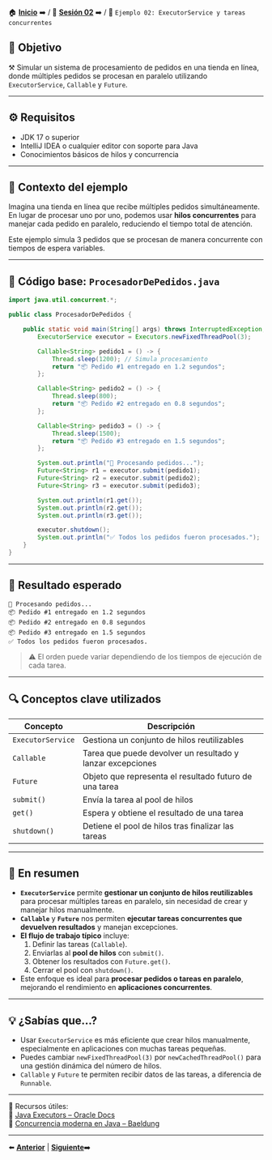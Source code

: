 🏠 [**Inicio**](../../Readme.md) ➡️ / 📖 [**Sesión 02**](../Readme.md) ➡️ / 📝 `Ejemplo 02: ExecutorService y tareas concurrentes`

## 🎯 Objetivo

⚒️ Simular un sistema de procesamiento de pedidos en una tienda en línea, donde múltiples pedidos se procesan en paralelo utilizando `ExecutorService`, `Callable` y `Future`.

---

## ⚙️ Requisitos

- JDK 17 o superior  
- IntelliJ IDEA o cualquier editor con soporte para Java  
- Conocimientos básicos de hilos y concurrencia  

---

## 🧱 Contexto del ejemplo

Imagina una tienda en línea que recibe múltiples pedidos simultáneamente. En lugar de procesar uno por uno, podemos usar **hilos concurrentes** para manejar cada pedido en paralelo, reduciendo el tiempo total de atención.

Este ejemplo simula 3 pedidos que se procesan de manera concurrente con tiempos de espera variables.

---

## 📄 Código base: `ProcesadorDePedidos.java`

```java
import java.util.concurrent.*;

public class ProcesadorDePedidos {

    public static void main(String[] args) throws InterruptedException, ExecutionException {
        ExecutorService executor = Executors.newFixedThreadPool(3);

        Callable<String> pedido1 = () -> {
            Thread.sleep(1200); // Simula procesamiento
            return "📦 Pedido #1 entregado en 1.2 segundos";
        };

        Callable<String> pedido2 = () -> {
            Thread.sleep(800);
            return "📦 Pedido #2 entregado en 0.8 segundos";
        };

        Callable<String> pedido3 = () -> {
            Thread.sleep(1500);
            return "📦 Pedido #3 entregado en 1.5 segundos";
        };

        System.out.println("🛒 Procesando pedidos...");
        Future<String> r1 = executor.submit(pedido1);
        Future<String> r2 = executor.submit(pedido2);
        Future<String> r3 = executor.submit(pedido3);

        System.out.println(r1.get());
        System.out.println(r2.get());
        System.out.println(r3.get());

        executor.shutdown();
        System.out.println("✅ Todos los pedidos fueron procesados.");
    }
}
```

---

## 🧪 Resultado esperado

```
🛒 Procesando pedidos...
📦 Pedido #1 entregado en 1.2 segundos
📦 Pedido #2 entregado en 0.8 segundos
📦 Pedido #3 entregado en 1.5 segundos
✅ Todos los pedidos fueron procesados.
```

> ⚠️ El orden puede variar dependiendo de los tiempos de ejecución de cada tarea.

---

## 🔍 Conceptos clave utilizados

| Concepto           | Descripción |
|--------------------|-------------|
| `ExecutorService`  | Gestiona un conjunto de hilos reutilizables |
| `Callable`         | Tarea que puede devolver un resultado y lanzar excepciones |
| `Future`           | Objeto que representa el resultado futuro de una tarea |
| `submit()`         | Envía la tarea al pool de hilos |
| `get()`            | Espera y obtiene el resultado de una tarea |
| `shutdown()`       | Detiene el pool de hilos tras finalizar las tareas |

---

## 📝 En resumen

- **`ExecutorService`** permite **gestionar un conjunto de hilos reutilizables** para procesar múltiples tareas en paralelo, sin necesidad de crear y manejar hilos manualmente.
- **`Callable`** y **`Future`** nos permiten **ejecutar tareas concurrentes que devuelven resultados** y manejan excepciones.
- **El flujo de trabajo típico** incluye:  
  1. Definir las tareas (`Callable`).  
  2. Enviarlas al **pool de hilos** con `submit()`.  
  3. Obtener los resultados con `Future.get()`.  
  4. Cerrar el pool con `shutdown()`.
- Este enfoque es ideal para **procesar pedidos o tareas en paralelo**, mejorando el rendimiento en **aplicaciones concurrentes**.


---

## 💡 ¿Sabías que...?

- Usar `ExecutorService` es más eficiente que crear hilos manualmente, especialmente en aplicaciones con muchas tareas pequeñas.
- Puedes cambiar `newFixedThreadPool(3)` por `newCachedThreadPool()` para una gestión dinámica del número de hilos.
- `Callable` y `Future` te permiten recibir datos de las tareas, a diferencia de `Runnable`.

---

📘 Recursos útiles:  
🔗 [Java Executors – Oracle Docs](https://docs.oracle.com/javase/8/docs/api/java/util/concurrent/ExecutorService.html)  
🔗 [Concurrencia moderna en Java – Baeldung](https://www.baeldung.com/java-executor-service-tutorial)  

---

⬅️ [**Anterior**](../Ejemplo-01/Readme.md) | [**Siguiente**](../Reto-01/Readme.md)➡️  